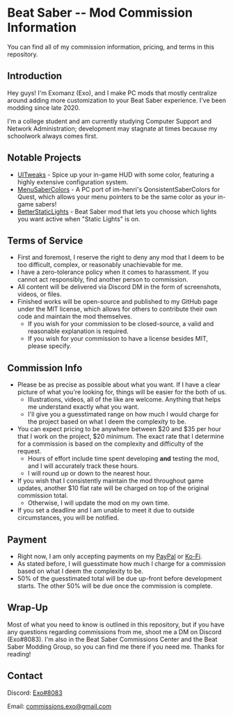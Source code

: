 # Beat Saber -- Mod Commission Information
You can find all of my commission information, pricing, and terms in this repository.

## Introduction
Hey guys! I'm Exomanz (Exo), and I make PC mods that mostly centralize around adding more customization to your Beat Saber experience. I've been modding since late 2020.

I'm a college student and am currently studying Computer Support and Network Administration; development may stagnate at times because my schoolwork always comes first. 

## Notable Projects
- [UITweaks](https://github.com/Exomanz/UITweaks) - Spice up your in-game HUD with some color, featuring a highly extensive configuration system.
- [MenuSaberColors](https://github.com/Exomanz/MenuSaberColors) - A PC port of im-henri's QonsistentSaberColors for Quest, which allows your menu pointers to be the same color as your in-game sabers! 
- [BetterStaticLights](https://github.com/Exomanz/BetterStaticLights) - Beat Saber mod that lets you choose which lights you want active when "Static Lights" is on. 

## Terms of Service
- First and foremost, I reserve the right to deny any mod that I deem to be too difficult, complex, or reasonably unachievable for me.
- I have a zero-tolerance policy when it comes to harassment. If you cannot act responsibly, find another person to commission.
- All content will be delivered via Discord DM in the form of screenshots, videos, or files. 
- Finished works will be open-source and published to my GitHub page under the MIT license, which allows for others to contribute their own code and maintain the mod themselves.
  - If you wish for your commission to be closed-source, a valid and reasonable explanation is required.
  - If you wish for your commission to have a license besides MIT, please specify.

## Commission Info
- Please be as precise as possible about what you want. If I have a clear picture of what you're looking for, things will be easier for the both of us.
  - Illustrations, videos, all of the like are welcome. Anything that helps me understand exactly what you want.
  - I'll give you a guesstimated range on how much I would charge for the project based on what I deem the complexity to be.
- You can expect pricing to be anywhere between $20 and $35 per hour that I work on the project, $20 minimum. The exact rate that I determine for a commission is based on the complexity and difficulty of the request.
  - Hours of effort include time spent developing **and** testing the mod, and I will accurately track these hours.
  - I will round up or down to the nearest hour.
- If you wish that I consistently maintain the mod throughout game updates, another $10 flat rate will be charged on top of the original commission total. 
  - Otherwise, I will update the mod on my own time.
- If you set a deadline and I am unable to meet it due to outside circumstances, you will be notified.

## Payment
- Right now, I am only accepting payments on my [PayPal](https://paypal.me/trusch12) or [Ko-Fi](https://ko-fi.com/exo_manz).
- As stated before, I will guesstimate how much I charge for a commission based on what I deem the complexity to be.
- 50% of the guesstimated total will be due up-front before development starts. The other 50% will be due once the commission is complete.

## Wrap-Up
Most of what you need to know is outlined in this repository, but if you have any questions regarding commissions from me, shoot me a DM on Discord (Exo#8083). I'm also in the Beat Saber Commissions Center and the Beat Saber Modding Group, so you can find me there if you need me. Thanks for reading!

## Contact
Discord: [Exo#8083](https://discordapp.com/users/195668729609191433)

Email: [commissions.exo@gmail.com](https://about:blank)
